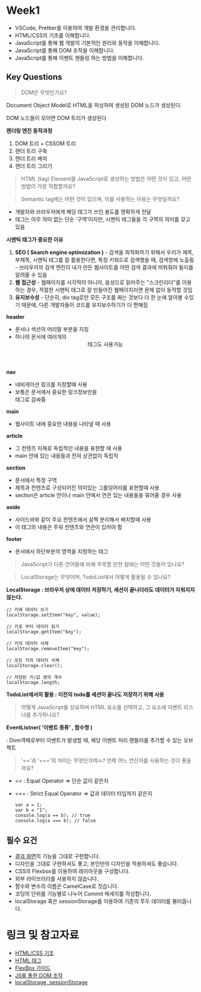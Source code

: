 # Week1

- VSCode, Prettier를 이용하여 개발 환경을 관리합니다.
- HTML/CSS의 기초를 이해합니다.
- JavaScript를 통해 웹 개발의 기본적인 원리와 동작을 이해합니다.
- JavaScript를 통해 DOM 조작을 이해합니다.
- JavaScript를 통해 이벤트 핸들링 하는 방법을 이해합니다.

## Key Questions

> DOM은 무엇인가요?

Document Object Model로 HTML을 파싱하여 생성된 DOM 노드가 생성된다. 

DOM 노드들이 모이면 DOM 트리가 생성된다

__렌더링 엔진 동작과정__

1. DOM 트리  + CSSOM 트리 
2. 렌더 트리 구축
3. 렌더 트리 배치
4. 렌더 트리 그리기
> HTML (tag) Element를 JavaScript로 생성하는 방법은 어떤 것이 있고, 어떤 방법이 가장 적합할까요?

> Semantic tag에는 어떤 것이 있으며, 이를 사용하는 이유는 무엇일까요?
  - 개발자와 브라우저에게 해당 태그가 쓰인 용도를 명확하게 전달
  - <div> 태그는 아무 의미 없는 단순 ‘구역’이지만, 시멘틱 태그들을 각 구역의 의미를 갖고 있음

  **시멘틱 태그가 중요한 이유**
  1. **SEO ( Search engine optimization )**
    - 검색을 최적화하기 위해서 우리가 제목, 부제목, 시멘틱 테그를 잘 활용한다면, 특정 키워드로 검색했을 때, 검색창에 노출됨
    - 브라우저의 검색 엔진이 내가 만든 웹사이트를 어떤 검색 결과에 띄워줘야 될지를 알려줄 수 있음
  2. **웹 접근성**
    - 웹페이지를 시각적이 아니라, 음성으로 읽어주는 "스크린리더"를 이용하는 경우, 적절한 시멘틱 태그로 잘 만들어진 웹페이지라면 문제 없이 동작할 것임
  3. **유지보수성**
    - 단순히, div tag로만 모든 구조를 짜는 것보다 더 한 눈에 알아볼 수있기 때문에, 다른 개발자들이 코드를 유지보수하기가 더 편해짐

  __header__

  - 문서나 섹션의 머리말 부분을 지칭
  - 하나의 문서에 여러개의 <header>태그도 사용가능

  __nav__

  - 네비게이션 링크를 지정할때 사용
  - 보통은 문서에서 중요한 링크정보만을 <nav>태그로 감싸줌

  __main__

  - 웹사이트 내에 중요한 내용을 나타낼 때 사용

  __article__

  - 그 컨텐츠 자체로 독립적인 내용을 표현할 때 사용
  - main 안에 있는 내용들과 전혀 상관없이 독립적

  __section__

  - 문서에서 특정 구역
  - 제목과 컨텐츠로 구성되어진 의미있는 그룹덩어리를 표현할때 사용
  - section은 article 안이나 main 안에서 연관 있는 내용들을 묶어줄 경우 사용

  __aside__

  - 사이드바와 같이 주요 컨텐츠에서 살짝 분리해서 배치할때 사용
  - 이 태그의 내용은 주위 컨텐츠와 연관이 있어야 함

  __footer__

  - 문서에서 하단부분의 영역을 지정하는 태그


> JavaScript가 다른 언어들에 비해 주목할 만한 점에는 어떤 것들이 있나요?

> LocalStorage는 무엇이며, TodoList에서 어떻게 활용될 수 있나요?

   __LocalStorage : 브라우저 상에 데이터 저장하기, 세션이 끝나더라도 데이터가 지워지지 않는다.__
  
  ```
  // 키에 데이터 쓰기
  localStorage.setItem("key", value);
  
  // 키로 부터 데이터 읽기
  localStorage.getItem("key");
  
  // 키의 데이터 삭제
  localStorage.removeItem("key");
  
  // 모든 키의 데이터 삭제
  localStorage.clear();
  
  // 저장된 키/값 쌍의 개수
  localStorage.length;
  ```

   __TodoList에서의 활용 : 이전의 todo를 세션이 끝나도 저장하기 위해 사용__

> 어떻게 JavaScript를 상요하며 HTML 요소를 선택하고, 그 요소에 이벤트 리스너를 추가하나요?

  **EventListner( ‘이벤트 종류’ , 함수명 )**

  :  Dom객체로부터 이벤트가 발생할 때, 해당 이벤트 처리 핸들러를 추가할 수 있는 오브젝트

> '=='과 '==='의 차이는 무엇인가여ㅛ? 언제 어느 연산자를 사용하는 것이 좋을까요?

  - == : Equal Operator ⇒ 단순 값이 같은지

  - === : Strict Equal Operator ⇒ 값과 데이터 타입까지 같은지
    ```
    var a = 1; 
    var b = "1"; 
    console.log(a == b); // true 
    console.log(a === b); // false
    ```

## 필수 요건

- [결과 화면](https://gdsc-todo.vercel.app/)의 기능을 그대로 구현합니다.
- 디자인을 그대로 구현하셔도 좋고, 본인만의 디자인을 적용하셔도 좋습니다.
- CSS의 Flexbox를 이용하여 레이아웃을 구성합니다.
- 외부 라이브러리를 사용하지 않습니다.
- 함수와 변수의 이름은 CamelCase로 짓습니다.
- 코딩의 단위를 기능별로 나누어 Commit 메세지를 작성합니다. 
- localStorage 혹은 sessionStorage를 이용하여 기존의 투두 데이터를 불러옵니다.

# 링크 및 참고자료

- [HTML/CSS 기초](https://heropy.blog/2019/04/24/html-css-starter/)
- [HTML 태그](https://heropy.blog/2019/05/26/html-elements/)
- [FlexBox 가이드](https://heropy.blog/2018/11/24/css-flexible-box/)
- [JS를 통한 DOM 조작](https://velog.io/@bining/javascript-DOM-%EC%A1%B0%EC%9E%91%ED%95%98%EA%B8%B0#append)
- [localStorage, sessionStorage](https://www.daleseo.com/js-web-storage/)
